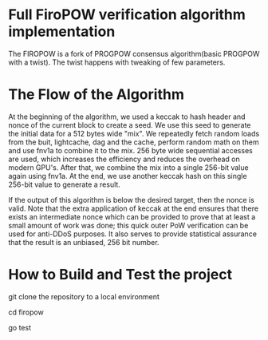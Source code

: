 # Full FiroPOW verification algorithm implementation 

The FIROPOW is a fork of PROGPOW consensus algorithm(basic PROGPOW with a twist). The twist happens with tweaking of few parameters.   

# The Flow of the Algorithm
At the beginning of the algorithm, we used a keccak to hash header and nonce of the current block to create a seed. We use this seed to generate the initial data for a 512 bytes wide "mix". We repeatedly fetch random loads from the buit, lightcache, dag and the cache, perform random math on them and use fnv1a to combine it to the mix. 256 byte wide sequential accesses are used, which increases the efficiency and reduces the overhead on modern GPU's. After that, we combine the mix into a single 256-bit value again using fnv1a. At the end, we use another keccak hash on this single 256-bit value to generate a result.

If the output of this algorithm is below the desired target, then the nonce is valid. Note that the extra application of keccak at the end ensures that there exists an intermediate nonce which can be provided to prove that at least a small amount of work was done; this quick outer PoW verification can be used for anti-DDoS purposes. It also serves to provide statistical assurance that the result is an unbiased, 256 bit number.

# How to Build and Test the project

git clone the repository to a local environment

cd firopow

go test